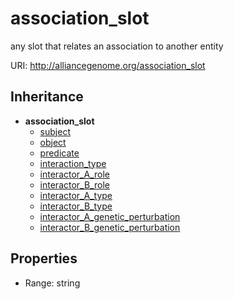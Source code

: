 # association_slot

any slot that relates an association to another entity

URI: http://alliancegenome.org/association_slot




## Inheritance

* **association_slot**
    * [subject](subject.md)
    * [object](object.md)
    * [predicate](predicate.md)
    * [interaction_type](interaction_type.md)
    * [interactor_A_role](interactor_A_role.md)
    * [interactor_B_role](interactor_B_role.md)
    * [interactor_A_type](interactor_A_type.md)
    * [interactor_B_type](interactor_B_type.md)
    * [interactor_A_genetic_perturbation](interactor_A_genetic_perturbation.md)
    * [interactor_B_genetic_perturbation](interactor_B_genetic_perturbation.md)



## Properties

 * Range: string


